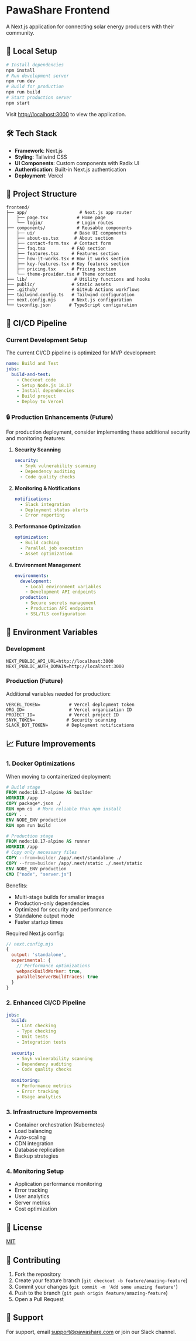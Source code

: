 # PawaShare Frontend

A Next.js application for connecting solar energy producers with their community.

## 🚀 Local Setup

```bash
# Install dependencies
npm install
# Run development server
npm run dev
# Build for production
npm run build
# Start production server
npm start
```
Visit [http://localhost:3000](http://localhost:3000) to view the application.

## 🛠 Tech Stack

- **Framework**: Next.js
- **Styling**: Tailwind CSS
- **UI Components**: Custom components with Radix UI
- **Authentication**: Built-in Next.js authentication
- **Deployment**: Vercel

## 📁 Project Structure

```
frontend/
├── app/                    # Next.js app router
│   ├── page.tsx           # Home page
│   └── login/             # Login routes
├── components/            # Reusable components
│   ├── ui/               # Base UI components
│   ├── about-us.tsx      # About section
│   ├── contact-form.tsx  # Contact form
│   ├── faq.tsx          # FAQ section
│   ├── features.tsx     # Features section
│   ├── how-it-works.tsx # How it works section
│   ├── key-features.tsx # Key features section
│   ├── pricing.tsx      # Pricing section
│   └── theme-provider.tsx # Theme context
├── lib/                  # Utility functions and hooks
├── public/              # Static assets
├── .github/             # GitHub Actions workflows
├── tailwind.config.ts   # Tailwind configuration
├── next.config.mjs      # Next.js configuration
└── tsconfig.json       # TypeScript configuration
```

## 🔄 CI/CD Pipeline

### Current Development Setup

The current CI/CD pipeline is optimized for MVP development:

```yaml
name: Build and Test
jobs:
  build-and-test:
    - Checkout code
    - Setup Node.js 18.17
    - Install dependencies
    - Build project
    - Deploy to Vercel
```

### 🔒 Production Enhancements (Future)

For production deployment, consider implementing these additional security and monitoring features:

1. **Security Scanning**
   ```yaml
   security:
     - Snyk vulnerability scanning
     - Dependency auditing
     - Code quality checks
   ```

2. **Monitoring & Notifications**
   ```yaml
   notifications:
     - Slack integration
     - Deployment status alerts
     - Error reporting
   ```

3. **Performance Optimization**
   ```yaml
   optimization:
     - Build caching
     - Parallel job execution
     - Asset optimization
   ```

4. **Environment Management**
   ```yaml
   environments:
     development:
       - Local environment variables
       - Development API endpoints
     production:
       - Secure secrets management
       - Production API endpoints
       - SSL/TLS configuration
   ```

## 🔐 Environment Variables

### Development
```env
NEXT_PUBLIC_API_URL=http://localhost:3000
NEXT_PUBLIC_AUTH_DOMAIN=http://localhost:3000
```

### Production (Future)
Additional variables needed for production:
```env
VERCEL_TOKEN=           # Vercel deployment token
ORG_ID=                 # Vercel organization ID
PROJECT_ID=             # Vercel project ID
SNYK_TOKEN=            # Security scanning
SLACK_BOT_TOKEN=       # Deployment notifications
```

## 📈 Future Improvements

### 1. Docker Optimizations
When moving to containerized deployment:
```dockerfile
# Build stage
FROM node:18.17-alpine AS builder
WORKDIR /app
COPY package*.json ./
RUN npm ci  # More reliable than npm install
COPY . .
ENV NODE_ENV production
RUN npm run build

# Production stage
FROM node:18.17-alpine AS runner
WORKDIR /app
# Copy only necessary files
COPY --from=builder /app/.next/standalone ./
COPY --from=builder /app/.next/static ./.next/static
ENV NODE_ENV production
CMD ["node", "server.js"]
```

Benefits:
- Multi-stage builds for smaller images
- Production-only dependencies
- Optimized for security and performance
- Standalone output mode
- Faster startup times

Required Next.js config:
```javascript
// next.config.mjs
{
  output: 'standalone',
  experimental: {
    // Performance optimizations
    webpackBuildWorker: true,
    parallelServerBuildTraces: true
  }
}
```

### 2. Enhanced CI/CD Pipeline
```yaml
jobs:
  build:
    - Lint checking
    - Type checking
    - Unit tests
    - Integration tests
  
  security:
    - Snyk vulnerability scanning
    - Dependency auditing
    - Code quality checks
  
  monitoring:
    - Performance metrics
    - Error tracking
    - Usage analytics
```

### 3. Infrastructure Improvements
- Container orchestration (Kubernetes)
- Load balancing
- Auto-scaling
- CDN integration
- Database replication
- Backup strategies

### 4. Monitoring Setup
- Application performance monitoring
- Error tracking
- User analytics
- Server metrics
- Cost optimization

## 📝 License

[MIT](LICENSE)

## 👥 Contributing

1. Fork the repository
2. Create your feature branch (`git checkout -b feature/amazing-feature`)
3. Commit your changes (`git commit -m 'Add some amazing feature'`)
4. Push to the branch (`git push origin feature/amazing-feature`)
5. Open a Pull Request

## 🤝 Support

For support, email support@pawashare.com or join our Slack channel.
